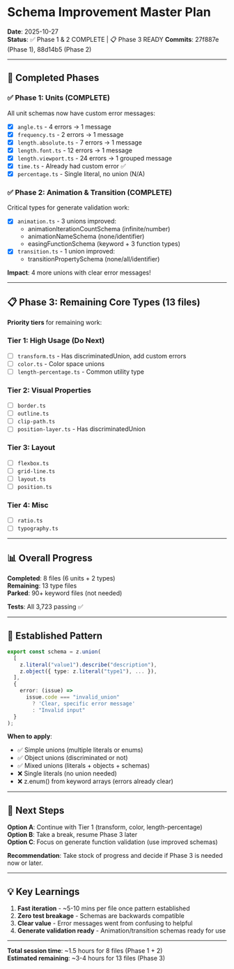 # Schema Improvement Master Plan

**Date**: 2025-10-27  
**Status**: ✅ Phase 1 & 2 COMPLETE | 📋 Phase 3 READY
**Commits**: 27f887e (Phase 1), 88d14b5 (Phase 2)

---

## 🎉 Completed Phases

### ✅ Phase 1: Units (COMPLETE)
All unit schemas now have custom error messages:
- [x] `angle.ts` - 4 errors → 1 message
- [x] `frequency.ts` - 2 errors → 1 message
- [x] `length.absolute.ts` - 7 errors → 1 message
- [x] `length.font.ts` - 12 errors → 1 message
- [x] `length.viewport.ts` - 24 errors → 1 grouped message
- [x] `time.ts` - Already had custom error ✅
- [x] `percentage.ts` - Single literal, no union (N/A)

### ✅ Phase 2: Animation & Transition (COMPLETE)
Critical types for generate validation work:
- [x] `animation.ts` - 3 unions improved:
  - animationIterationCountSchema (infinite/number)
  - animationNameSchema (none/identifier)
  - easingFunctionSchema (keyword + 3 function types)
- [x] `transition.ts` - 1 union improved:
  - transitionPropertySchema (none/all/identifier)

**Impact**: 4 more unions with clear error messages!

---

## 📋 Phase 3: Remaining Core Types (13 files)

**Priority tiers** for remaining work:

### Tier 1: High Usage (Do Next)
- [ ] `transform.ts` - Has discriminatedUnion, add custom errors
- [ ] `color.ts` - Color space unions
- [ ] `length-percentage.ts` - Common utility type

### Tier 2: Visual Properties
- [ ] `border.ts`
- [ ] `outline.ts`
- [ ] `clip-path.ts`
- [ ] `position-layer.ts` - Has discriminatedUnion

### Tier 3: Layout
- [ ] `flexbox.ts`
- [ ] `grid-line.ts`
- [ ] `layout.ts`
- [ ] `position.ts`

### Tier 4: Misc
- [ ] `ratio.ts`
- [ ] `typography.ts`

---

## 📊 Overall Progress

**Completed**: 8 files (6 units + 2 types)  
**Remaining**: 13 type files  
**Parked**: 90+ keyword files (not needed)

**Tests**: All 3,723 passing ✅

---

## 🎯 Established Pattern

```typescript
export const schema = z.union(
  [
    z.literal("value1").describe("description"),
    z.object({ type: z.literal("type1"), ... }),
  ],
  {
    error: (issue) =>
      issue.code === "invalid_union"
        ? 'Clear, specific error message'
        : "Invalid input"
  }
);
```

**When to apply**:
- ✅ Simple unions (multiple literals or enums)
- ✅ Object unions (discriminated or not)
- ✅ Mixed unions (literals + objects + schemas)
- ❌ Single literals (no union needed)
- ❌ z.enum() from keyword arrays (errors already clear)

---

## 🚀 Next Steps

**Option A**: Continue with Tier 1 (transform, color, length-percentage)  
**Option B**: Take a break, resume Phase 3 later  
**Option C**: Focus on generate function validation (use improved schemas)

**Recommendation**: Take stock of progress and decide if Phase 3 is needed now or later.

---

## 💡 Key Learnings

1. **Fast iteration** - ~5-10 mins per file once pattern established
2. **Zero test breakage** - Schemas are backwards compatible
3. **Clear value** - Error messages went from confusing to helpful
4. **Generate validation ready** - Animation/transition schemas ready for use

---

**Total session time**: ~1.5 hours for 8 files (Phase 1 + 2)  
**Estimated remaining**: ~3-4 hours for 13 files (Phase 3)

